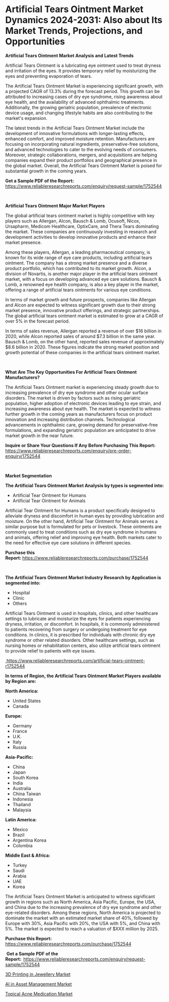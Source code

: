 <p><h1>Artificial Tears Ointment Market Dynamics 2024-2031: Also about Its Market Trends, Projections, and Opportunities</h1></p><p><strong>Artificial Tears Ointment Market Analysis and Latest Trends</strong></p>
<p><p>Artificial Tears Ointment is a lubricating eye ointment used to treat dryness and irritation of the eyes. It provides temporary relief by moisturizing the eyes and preventing evaporation of tears.</p><p>The Artificial Tears Ointment Market is experiencing significant growth, with a projected CAGR of 13.3% during the forecast period. This growth can be attributed to increasing cases of dry eye syndrome, rising awareness about eye health, and the availability of advanced ophthalmic treatments. Additionally, the growing geriatric population, prevalence of electronic device usage, and changing lifestyle habits are also contributing to the market's expansion.</p><p>The latest trends in the Artificial Tears Ointment Market include the development of innovative formulations with longer-lasting effects, enhanced comfort, and improved moisture retention. Manufacturers are focusing on incorporating natural ingredients, preservative-free solutions, and advanced technologies to cater to the evolving needs of consumers. Moreover, strategic collaborations, mergers, and acquisitions are helping companies expand their product portfolios and geographical presence in the global market. Overall, the Artificial Tears Ointment Market is poised for substantial growth in the coming years.</p></p>
<p><strong>Get a Sample PDF of the Report:&nbsp;</strong> <a href="https://www.reliableresearchreports.com/enquiry/request-sample/1752544">https://www.reliableresearchreports.com/enquiry/request-sample/1752544</a></p>
<p>&nbsp;</p>
<p><strong>Artificial Tears Ointment Major Market Players</strong></p>
<p><p>The global artificial tears ointment market is highly competitive with key players such as Allergan, Alcon, Bausch & Lomb, Ocusoft, Nicox, Ursapharm, Medicom Healthcare, OptixCare, and Thera Tears dominating the market. These companies are continuously investing in research and development activities to develop innovative products and enhance their market presence. </p><p>Among these players, Allergan, a leading pharmaceutical company, is known for its wide range of eye care products, including artificial tears ointment. The company has a strong market presence and a diverse product portfolio, which has contributed to its market growth. Alcon, a division of Novartis, is another major player in the artificial tears ointment market, with a focus on developing advanced eye care solutions. Bausch & Lomb, a renowned eye health company, is also a key player in the market, offering a range of artificial tears ointments for various eye conditions.</p><p>In terms of market growth and future prospects, companies like Allergan and Alcon are expected to witness significant growth due to their strong market presence, innovative product offerings, and strategic partnerships. The global artificial tears ointment market is estimated to grow at a CAGR of over 5% in the forecast period.</p><p>In terms of sales revenue, Allergan reported a revenue of over $16 billion in 2020, while Alcon reported sales of around $7.3 billion in the same year. Bausch & Lomb, on the other hand, reported sales revenue of approximately $8.6 billion in 2020. These figures indicate the strong market position and growth potential of these companies in the artificial tears ointment market.</p></p>
<p>&nbsp;</p>
<p><strong>What Are The Key Opportunities For Artificial Tears Ointment Manufacturers?</strong></p>
<p><p>The Artificial Tears Ointment market is experiencing steady growth due to increasing prevalence of dry eye syndrome and other ocular surface disorders. The market is driven by factors such as rising geriatric population, higher adoption of electronic devices leading to eye strain, and increasing awareness about eye health. The market is expected to witness further growth in the coming years as manufacturers focus on product innovation and increasing distribution channels. Technological advancements in ophthalmic care, growing demand for preservative-free formulations, and expanding geriatric population are anticipated to drive market growth in the near future.</p></p>
<p><strong>Inquire or Share Your Questions If Any Before Purchasing This Report:</strong> <a href="https://www.reliableresearchreports.com/enquiry/pre-order-enquiry/1752544">https://www.reliableresearchreports.com/enquiry/pre-order-enquiry/1752544</a></p>
<p>&nbsp;</p>
<p><strong>Market Segmentation</strong></p>
<p><strong>The Artificial Tears Ointment Market Analysis by types is segmented into:</strong></p>
<p><ul><li>Artificial Tear Ointment for Humans</li><li>Artificial Tear Ointment for Animals</li></ul></p>
<p><p>Artificial Tear Ointment for Humans is a product specifically designed to alleviate dryness and discomfort in human eyes by providing lubrication and moisture. On the other hand, Artificial Tear Ointment for Animals serves a similar purpose but is formulated for pets or livestock. These ointments are commonly used to treat conditions such as dry eye syndrome in humans and animals, offering relief and improving eye health. Both markets cater to the need for effective eye care solutions in different species.</p></p>
<p><strong>Purchase this Report:&nbsp;</strong><a href="https://www.reliableresearchreports.com/purchase/1752544">https://www.reliableresearchreports.com/purchase/1752544</a></p>
<p>&nbsp;</p>
<p><strong>The Artificial Tears Ointment Market Industry Research by Application is segmented into:</strong></p>
<p><ul><li>Hospital</li><li>Clinic</li><li>Others</li></ul></p>
<p><p>Artificial Tears Ointment is used in hospitals, clinics, and other healthcare settings to lubricate and moisturize the eyes for patients experiencing dryness, irritation, or discomfort. In hospitals, it is commonly administered to patients recovering from surgery or undergoing treatment for eye conditions. In clinics, it is prescribed for individuals with chronic dry eye syndrome or other related disorders. Other healthcare settings, such as nursing homes or rehabilitation centers, also utilize artificial tears ointment to provide relief to patients with eye issues.</p></p>
<p><a href="https://www.reliableresearchreports.com/artificial-tears-ointment-r1752544">&nbsp;https://www.reliableresearchreports.com/artificial-tears-ointment-r1752544</a></p>
<p><strong>In terms of Region, the Artificial Tears Ointment Market Players available by Region are:</strong></p>
<p>
    <p> <strong> North America: </strong>
        <ul>
            <li>United States</li>
            <li>Canada</li>
        </ul>
        </p> 
    <p> <strong> Europe: </strong>
        <ul>
            <li>Germany</li>
            <li>France</li>
            <li>U.K.</li>
            <li>Italy</li>
            <li>Russia</li>
        </ul>
        </p> 
    <p> <strong> Asia-Pacific: </strong>
        <ul>
            <li>China</li>
            <li>Japan</li>
            <li>South Korea</li>
            <li>India</li>
            <li>Australia</li>
            <li>China Taiwan</li>
            <li>Indonesia</li>
            <li>Thailand</li>
            <li>Malaysia</li>
        </ul>
        </p> 
    <p> <strong> Latin America: </strong>
        <ul>
            <li>Mexico</li>
            <li>Brazil</li>
            <li>Argentina Korea</li>
            <li>Colombia</li>
        </ul>
        </p> 
    <p> <strong> Middle East & Africa: </strong>
        <ul>
            <li>Turkey</li>
            <li>Saudi</li>
            <li>Arabia</li>
            <li>UAE</li>
            <li>Korea</li>
        </ul>
    </p>
    </p>
<p><p>The Artificial Tears Ointment Market is anticipated to witness significant growth in regions such as North America, Asia Pacific, Europe, the USA, and China due to the increasing prevalence of dry eye syndrome and other eye-related disorders. Among these regions, North America is projected to dominate the market with an estimated market share of 40%, followed by Europe with 30%, Asia Pacific with 20%, the USA with 5%, and China with 5%. The market is expected to reach a valuation of $XXX million by 2025.</p></p>
<p><strong>Purchase this Report: </strong><a href="https://www.reliableresearchreports.com/purchase/1752544">https://www.reliableresearchreports.com/purchase/1752544</a></p>
<p>&nbsp;<strong>Get a Sample PDF of the Report:&nbsp;&nbsp;</strong><a href="https://www.reliableresearchreports.com/enquiry/request-sample/1752544">https://www.reliableresearchreports.com/enquiry/request-sample/1752544</a></p>
<p><strong></strong></p>
<p><p><a href="https://www.linkedin.com/pulse/3d-printing-jewellery-market-competitive-analysis-trends-forecast-ykfsc">3D Printing in Jewellery Market</a></p><p><a href="https://www.linkedin.com/pulse/ai-asset-management-market-insights-cagr-trends-growth-6rgec">AI in Asset Management Market</a></p><p><a href="https://www.linkedin.com/pulse/topical-acne-medication-market-analysis-sze-forecasted-period-szetc">Topical Acne Medication Market</a></p></p>